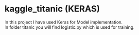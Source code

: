 # kaggle_titanic (KERAS)
In this project I have used Keras for Model implementation.<br>
In folder titanic you will find logistic.py which is used for training.
